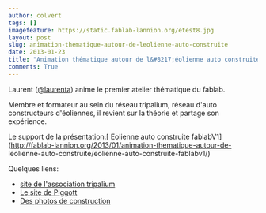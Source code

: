 ```yaml
---
author: colvert
tags: []
imagefeature: https://static.fablab-lannion.org/etest8.jpg
layout: post
slug: animation-thematique-autour-de-leolienne-auto-construite
date: 2013-01-23
title: "Animation thématique autour de l&#8217;éolienne auto construite"
comments: True
---
```

Laurent ([@laurenta](http://fablab-lannion.org/membres/laurenta/)) anime le
premier atelier thématique du fablab.

Membre et formateur au sein du réseau tripalium, réseau d'auto constructeurs
d'éoliennes, il revient sur la théorie et partage son expérience.

Le support de la présentation:[ Eolienne auto construite
fablabV1](http://fablab-lannion.org/2013/01/animation-thematique-autour-de-
leolienne-auto-construite/eolienne-auto-construite-fablabv1/)

Quelques liens:

  * [ site de l'association tripalium ](www.tripalium.org/)
  * [ Le site de Piggott ](http://www.scoraigwind.com/)
  * [Des photos de construction](http://www.flickr.com/photos/64591928@N06/)




